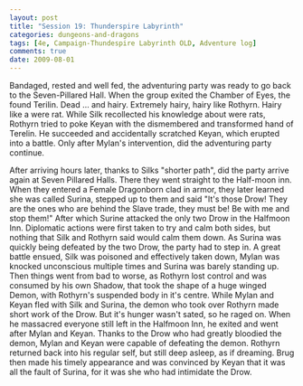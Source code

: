 ```yaml
---
layout: post
title: "Session 19: Thunderspire Labyrinth"
categories: dungeons-and-dragons
tags: [4e, Campaign-Thundespire Labyrinth OLD, Adventure log]
comments: true
date: 2009-08-01
---
```


Bandaged, rested and well fed, the adventuring party was ready to go back to the Seven-Pillared Hall. When the group exited the Chamber of Eyes, the found Terilin. Dead … and hairy. Extremely hairy, hairy like Rothyrn. Hairy like a were rat. While Silk recollected his knowledge about were rats, Rothyrn tried to poke Keyan with the dismembered and transformed hand of Terelin. He succeeded and accidentally scratched Keyan, which erupted into a battle. Only after Mylan's intervention, did the adventuring party continue.

After arriving hours later, thanks to Silks "shorter path", did the party arrive again at Seven Pillared Halls. There they went straight to the Half-moon inn. When they entered a Female Dragonborn clad in armor, they later learned she was called Surina, stepped up to them and said "It's those Drow! They are the ones who are behind the Slave trade, they must be! Be with me and stop them!" After which Surine attacked the only two Drow in the Halfmoon Inn. Diplomatic actions were first taken to try and calm both sides, but nothing that Silk and Rothyrn said would calm them down. As Surina was quickly being defeated by the two Drow, the party had to step in.  A great battle ensued, Silk was poisoned and effectively taken down, Mylan was knocked unconscious multiple times and Surina was barely standing up. Then things went from bad to worse, as Rothyrn lost control and was consumed by his own Shadow, that took the shape of a huge winged Demon, with Rothyrn's suspended body in it's centre. While Mylan and Keyan fled with Silk and Surina, the demon who took over Rothyrn made short work of the Drow. But it's hunger wasn't sated, so he raged on. When he massacred everyone still left in the Halfmoon Inn, he exited and went after Mylan and Keyan. Thanks to the Drow who had greatly bloodied the demon, Mylan and Keyan were capable of defeating the demon. Rothyrn returned back into his regular self, but still deep asleep, as if dreaming. Brug then made his timely appearance and was convinced by Keyan that it was all the fault of Surina, for it was she who had intimidate the Drow.
